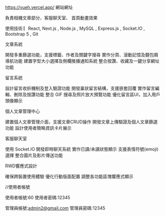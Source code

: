 https://yueh.vercel.app/ 
網站網址

負責相機文章部分、客服聊天室、 首頁動畫效果

使用技術  ▏React, Next.js , Node.js , MySQL , Express.js ,  Socket.IO , Bootstrap 5 , Git 

文章系統 

開發多重篩選功能，支援標籤、作者及關鍵字搜尋
實作分頁、滾動記憶及麵包屑導航功能
建置字型大小選擇及側欄推播通知系統
整合按讚、收藏及一鍵分享網址功能


留言系統 

設計留言收折機制及登入驗證功能
開發巢狀留言結構，支援嵌套回覆
實作留言編輯、刪除及按讚功能
整合 GIF 搜尋及照片放大預覽功能
優化留言區UI，加入用戶頭像顯示


個人文章管理中心 

建置個人文章管理介面，支援文章CRUD操作
開發文章上傳驗證及個人文章篩選功能
設計使用者簡略資訊卡片展示


客服聊天室

使用 Socket.IO 開發即時聊天系統
實作已讀/未讀狀態顯示
支援表情符號(emoji)選擇
整合圖片及影片傳送功能


RWD響應式設計

確保跨裝置使用體驗
優化行動版面配置
調整各功能區塊響應式顯示

//使用者帳號

使用者帳號:60
使用者密碼:12345


管理員帳號:admin2@gmail.com
管理員密碼:12345
